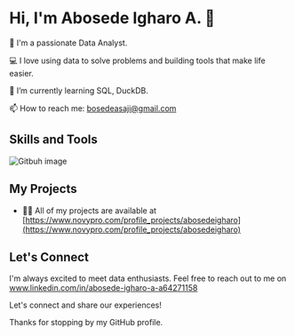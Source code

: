 # Hi, I'm Abosede Igharo A. 👋

🙂 I'm a passionate Data Analyst. 

💻 I love using data to solve problems and building tools that make life easier.

🌱 I’m currently learning SQL, DuckDB.

📫 How to reach me: bosedeasaji@gmail.com

## Skills and Tools
![Gitbuh image](https://github.com/Boseh-coder/Welcome-/assets/93943729/9bb87cb7-a9b1-4694-bd8b-c6632418e750)

## My Projects

- 👨‍💻 All of my projects are available at [https://www.novypro.com/profile_projects/abosedeigharo](https://www.novypro.com/profile_projects/abosedeigharo)


## Let's Connect

I'm always excited to meet data enthusiasts. Feel free to reach out to me on www.linkedin.com/in/abosede-igharo-a-a64271158 

Let's connect and share our experiences!

Thanks for stopping by my GitHub profile. 

